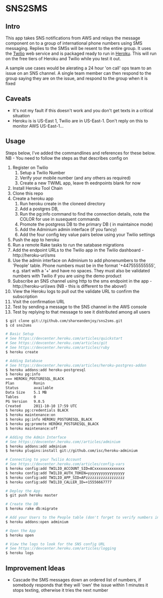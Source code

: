 # SNS2SMS #

## Intro ##
This app takes SNS notifications from AWS and relays the message component on to a group of international phone numbers using SMS messaging.  Replies to the SMSs will be resent to the entire group.  It uses the [Twilio](http://www.twilio.com) web service and is packaged ready to run in [Heroku](http://www.heroku.com/).  This will run on the free tiers of Heroku and Twilio while you test it out.

A sample use cases would be alerating a 24 hour 'on call' ops team to an issue on an SNS channel.  A single team member can then respond to the group saying they are on the issue, and respond to the group when it is fixed 

## Caveats ##

*   It's not my fault if this doesn't work and you don't get texts in a critical situation
*   Heroku is is US-East 1, Twilio are in US-East-1.  Don't reply on this to monitor AWS US-East-1...


## Usage ##

Steps below, I've added the commandlines and references for these below.  NB - You need to follow the steps as that describes config on 

1.   Register on Twilio
     1.   Setup a Twilio Number
	 2.   Verify your mobile number (and any others as required)
     3.   Create a new TWIML app, leave th eednpoints blank for now
2.   Install Heroku Tool Chain
3.   Clone this repo
4.   Create a heroku app
     1.  Run heroku create in the cloneed directory
	 1.  Add a postgres DB, 
	 1.  Run the pg:info command to find the connection details, note the COLOR for use in susequent commands
	 3.  Promote the postgress DB to the primary DB ( in maintaince mode)
	 2.  Add the Adminium admin interface (if you fancy)
	 4.  Add the four config key value pairs below using your Twilio settings
5.  Push the app to heroku
6.  Run a remote Rake tasks to run the satabase migrations
6.  Add the endpoint URLs to the Twilio app in the Twilio dashboard - http://heroku-url/sms
5.  Use the admin interface on Adminium to add phonenumbers to the 'People' table.  Phone numbers must be in the format '+447555555555', e.g. start with a '+' and  have no spaces.  They must also be validated numbers with Twilio if you are using the demo product
7.  Subscribe an SNS channel using http to the sms endpoint in the app - http://heroku-url/aws (NB - this is different to the above!)
8.  View the Heroku logs to pull out the validate URL to confirm the subscription
9.  Visit the confirmation URL
10.  Test by sending a message to the SNS channel in the AWS console
11.  Test by replying to that message to see it distributed among all users
 
```bash
$ git clone git://github.com/shareandenjoy/sns2sms.git
$ cd sns2sms

# Basic Setup
# See https://devcenter.heroku.com/articles/quickstart
# See https://devcenter.heroku.com/articles/git
# See https://devcenter.heroku.com/articles/ruby
$ heroku create

# Adding Database
# See https://devcenter.heroku.com/articles/heroku-postgres-addon
$ heroku addons:add heroku-postgresql
$ heroku pg:info
=== HEROKU_POSTGRESQL_BLACK
Plan         Ronin
Status       available
Data Size    5.1 MB
Tables       0
PG Version   9.0.5
Created      2011-10-10 17:59 UTC
$ heroku pg:credentials BLACK
$ heroku maintenance:on
$ heroku pg:info HEROKU_POSTGRESQL_BLACK
$ heroku pg:promote HEROKU_POSTGRESQL_BLACK
$ heroku maintenance:off

# Adding the Admin Interface
# See https://devcenter.heroku.com//articles/adminium
$ heroku addons:add adminium
$ heroku plugins:install git://github.com/isc/heroku-adminium

# Connecting to your Twilio Account
# See https://devcenter.heroku.com/articles/config-vars
$ heroku config:add TWILIO_ACCOUNT_SID=ACxxxxxxxxxxxxxx
$ heroku config:add TWILIO_AUTH_TOKEN=yyyyyyyyyyyyyyyyy
$ heroku config:add TWILIO_APP_SID=APzzzzzzzzzzzzzzzzzz
$ heroku config:add TWILIO_CALLER_ID=+15556667777

# Deploy the App
$ git push heroku master

# Create the DB
$ heroku rake db:migrate

# Add your Users to the People table (don't forget to verify numbers in Twilio first)
$ heroku addons:open adminium

# Open the App
$ heroku open

# View the logs to look for the SNS config URL
# See https://devcenter.heroku.com/articles/logging
$ heroku logs
````
	

 
 
 
 
## Improvement Ideas ##
 
*   Cascade the SMS messages down an ordered list of numbers, if somebody responds that they will 'own' the issue within 1 minutes it stops texting, otherwise it tries the next number
 
 